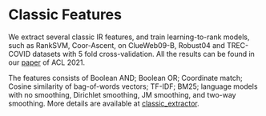# Classic Features
We extract several classic IR features, and train learning-to-rank models, such as RankSVM, Coor-Ascent, on ClueWeb09-B, Robust04 and TREC-COVID datasets with 5 fold cross-validation. All the results can be found in our [paper](https://arxiv.org/abs/2012.14862) of ACL 2021.

The features consists of Boolean AND; Boolean OR; Coordinate match; Cosine similarity of bag-of-words vectors; TF-IDF; BM25; language models with no smoothing, Dirichlet smoothing, JM smoothing, and two-way smoothing. More details are available at [classic_extractor](../OpenMatch/extractors/classic_extractor.py).